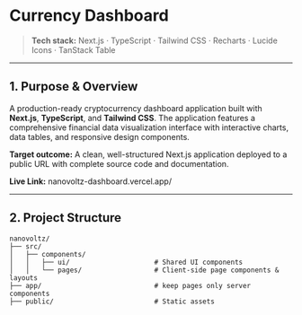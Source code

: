 # Currency Dashboard

> **Tech stack:** Next.js · TypeScript · Tailwind CSS · Recharts · Lucide Icons · TanStack Table

---

## 1. Purpose & Overview

A production-ready cryptocurrency dashboard application built with **Next.js**, **TypeScript**, and **Tailwind CSS**. The application features a comprehensive financial data visualization interface with interactive charts, data tables, and responsive design components.

**Target outcome:** A clean, well-structured Next.js application deployed to a public URL with complete source code and documentation.

**Live Link:** nanovoltz-dashboard.vercel.app/

---

## 2. Project Structure

```
nanovoltz/
├── src/
│   ├── components/
│   │   ├── ui/                     # Shared UI components
│   │   └── pages/                  # Client-side page components & layouts
├── app/                            # keep pages only server components 
├── public/                         # Static assets
```
